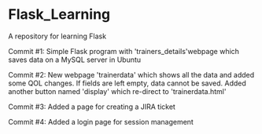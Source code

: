 # Flask_Learning
A repository for learning Flask

Commit #1: Simple Flask program with 'trainers_details'webpage which saves data on a MySQL server in Ubuntu 

Commit #2: New webpage 'trainerdata' which shows all the data and added some QOL changes. If fields are left empty, data cannot be saved. Added another button named 'display' which re-direct to 'trainerdata.html'

Commit #3: Added a page for creating a JIRA ticket

Commit #4: Added a login page for session management 
